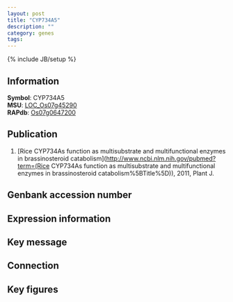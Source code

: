 ```yaml
---
layout: post
title: "CYP734A5"
description: ""
category: genes
tags: 
---
```

{% include JB/setup %}

## Information
__Symbol__: CYP734A5  
__MSU__: [LOC_Os07g45290](http://rice.plantbiology.msu.edu/cgi-bin/ORF_infopage.cgi?orf=LOC_Os07g45290)  
__RAPdb__: [Os07g0647200](http://rapdb.dna.affrc.go.jp/viewer/gbrowse_details/irgsp1?name=Os07g0647200)  

## Publication
1. [Rice CYP734As function as multisubstrate and multifunctional enzymes in brassinosteroid catabolism](http://www.ncbi.nlm.nih.gov/pubmed?term=(Rice CYP734As function as multisubstrate and multifunctional enzymes in brassinosteroid catabolism%5BTitle%5D)), 2011, Plant J.

## Genbank accession number

## Expression information

## Key message

## Connection

## Key figures


